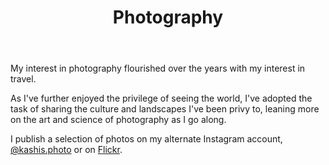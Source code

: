 ---
templateKey: photography-page
title: Photography
description: Some of the photos that I take
image: /img/home-jumbotron.jpg
body: |
  My interest in photography flourished over the years with my interest in travel.

  As I've further enjoyed the privilege of seeing the world, I've adopted the task of sharing the culture and landscapes I've been privy to, leaning more on the art and science of photography as I go along.
  
  I publish a selection of photos on my alternate Instagram account, <a href="https://www.instagram.com/kashis.photo/" title="See my photos on Instagram" target="blank" rel="noopener">@kashis.photo</a> or on <a href="https://www.flickr.com/people/kashisau/" title="See my photos on Flickr" target="blank" rel="noopener">Flickr</a>.
ctaPrimary:
  btnText: "@kashis.photo on Instagram"
  url: https://www.instagram.com/kashis.photo/
  title: See my photos on Instagram
ctaSecondary:
  btnText: "See my photos on Flickr"
  url: https://www.flickr.com/people/kashisau/
  title: See my photos on Flickr
photos:
  - babel:
    title: Tower of Babel
    blurb: A wheeled chariot built for the yearly harvest festival in Kathmandu Valley.
    image: /img/photo-tower-of-babel.jpg
  - himalayas:
    title: Alternate Peaks
    blurb: The imposing peaks behind the mountain town of Kyangjin Gumba in Nepalese Himalayas.
    image: /img/photo-alternate-peaks.jpg
  - temple:
    title: Modality
    blurb: A lady sweeps leaves from the pond water as patrons queue to pay their respects.
    image: /img/photo-modality.jpg
  - sunset:
    title: Sunset on the Arno
    blurb: A Tuscan sunset captured on the Arno river in Florence in the summertime.
    image: /img/photo-sunset-on-the-arno.jpg
  - tram:
    title: Mountain Tram
    blurb: A mountside tram traverses in front of the Swiss alps in Lauterbraunnen.
    image: /img/photo-mountain-tram.jpg
---